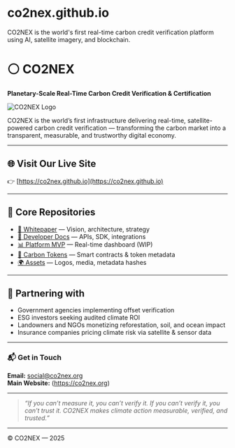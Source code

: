 # co2nex.github.io
CO2NEX is the world's first real-time carbon credit verification platform using AI, satellite imagery, and blockchain.

# ⚪ CO2NEX

**Planetary-Scale Real-Time Carbon Credit Verification & Certification**

![CO2NEX Logo](https://co2nex.org/wp-content/uploads/2025/05/CO2NEX-Real-Time-Carbon-Credit-Verification-Economy.webp)

CO2NEX is the world’s first infrastructure delivering real-time, satellite-powered carbon credit verification — transforming the carbon market into a transparent, measurable, and trustworthy digital economy.

---

## 🌐 Visit Our Live Site

👉 [https://co2nex.github.io](https://co2nex.github.io)

---

## 🔗 Core Repositories

- [📄 Whitepaper](https://co2nex.github.io/whitepaper) — Vision, architecture, strategy
- [🧠 Developer Docs](https://co2nex.github.io/docs) — APIs, SDK, integrations
- [📊 Platform MVP](https://github.com/co2nex/co2nex-platform) — Real-time dashboard (WIP)
- [💠 Carbon Tokens](https://github.com/co2nex/carbon-tokens) — Smart contracts & token metadata
- [🌍 Assets](https://github.com/co2nex/co2nex-assets) — Logos, media, metadata hashes

---

## 🚀 Partnering with

- Government agencies implementing offset verification
- ESG investors seeking audited climate ROI
- Landowners and NGOs monetizing reforestation, soil, and ocean impact
- Insurance companies pricing climate risk via satellite & sensor data

---

### 📬 Get in Touch

**Email:** [social@co2nex.org](mailto:social@co2nex.org)  
**Main Website:** (https://co2nex.org)

---

> *“If you can’t measure it, you can’t verify it. If you can’t verify it, you can’t trust it. CO2NEX makes climate action measurable, verified, and trusted.”*

---

© CO2NEX — 2025
